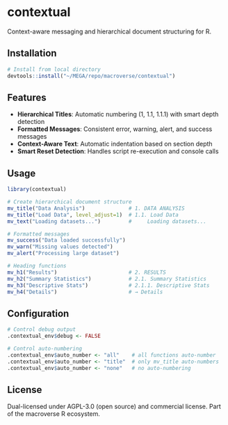 # contextual

Context-aware messaging and hierarchical document structuring for R.

## Installation

```r
# Install from local directory
devtools::install("~/MEGA/repo/macroverse/contextual")
```

## Features

- **Hierarchical Titles**: Automatic numbering (1, 1.1, 1.1.1) with smart depth detection
- **Formatted Messages**: Consistent error, warning, alert, and success messages
- **Context-Aware Text**: Automatic indentation based on section depth
- **Smart Reset Detection**: Handles script re-execution and console calls

## Usage

```r
library(contextual)

# Create hierarchical document structure
mv_title("Data Analysis")              # 1. DATA ANALYSIS
mv_title("Load Data", level_adjust=1)  # 1.1. Load Data
mv_text("Loading datasets...")         #     Loading datasets...

# Formatted messages
mv_success("Data loaded successfully")
mv_warn("Missing values detected")
mv_alert("Processing large dataset")

# Heading functions
mv_h1("Results")                       # 2. RESULTS
mv_h2("Summary Statistics")            # 2.1. Summary Statistics
mv_h3("Descriptive Stats")             # 2.1.1. Descriptive Stats
mv_h4("Details")                       # → Details
```

## Configuration

```r
# Control debug output
.contextual_env$debug <- FALSE

# Control auto-numbering
.contextual_env$auto_number <- "all"    # all functions auto-number
.contextual_env$auto_number <- "title"  # only mv_title auto-numbers
.contextual_env$auto_number <- "none"   # no auto-numbering
```

## License

Dual-licensed under AGPL-3.0 (open source) and commercial license.
Part of the macroverse R ecosystem.